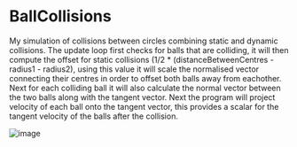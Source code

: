 # BallCollisions
My simulation of collisions between circles combining static and dynamic collisions. The update loop first checks for balls that are colliding, it will then compute the offset for static collisions (1/2 * (distanceBetweenCentres - radius1 - radius2), using this value it will scale the normalised vector connecting their centres in order to offset both balls away from eachother. Next for each colliding ball it will also calculate the normal vector between the two balls along with the tangent vector. Next the program will project velocity of each ball onto the tangent vector, this provides a scalar for the tangent velocity of the balls after the collision. 

![image](https://user-images.githubusercontent.com/63655147/155713774-f5e5a88e-2695-4ae8-b604-c94fa6464297.png)
